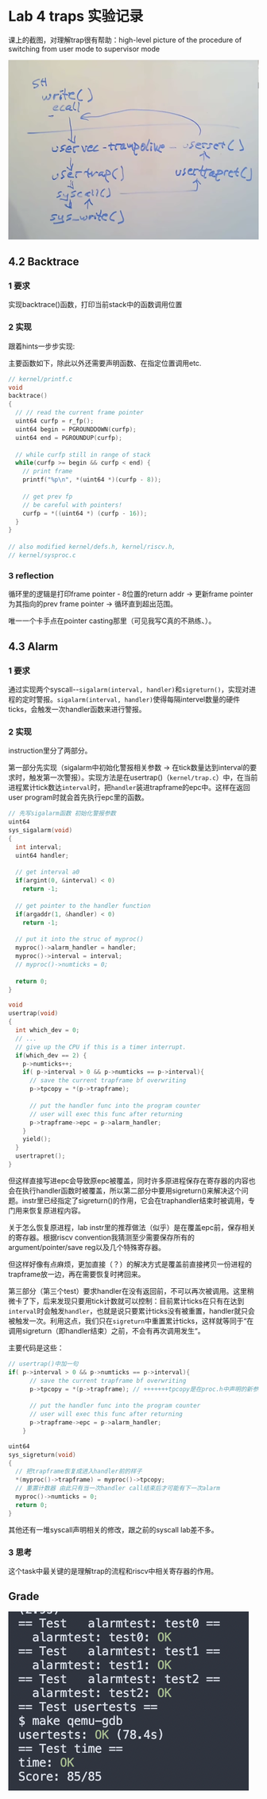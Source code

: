 # Lab 4 traps 实验记录

课上的截图，对理解trap很有帮助：high-level picture of the procedure of switching from user mode to supervisor mode

![image-20230923151811134](./assets/image-20230923151811134.png)

## 4.2 Backtrace

### 1 要求

实现backtrace()函数，打印当前stack中的函数调用位置

### 2 实现

跟着hints一步步实现:

主要函数如下，除此以外还需要声明函数、在指定位置调用etc.

```c
// kernel/printf.c
void
backtrace()
{
  // // read the current frame pointer
  uint64 curfp = r_fp();
  uint64 begin = PGROUNDDOWN(curfp);
  uint64 end = PGROUNDUP(curfp);

  // while curfp still in range of stack
  while(curfp >= begin && curfp < end) {
    // print frame
    printf("%p\n", *(uint64 *)(curfp - 8));

    // get prev fp
    // be careful with pointers!
    curfp = *((uint64 *) (curfp - 16));
  } 
}

// also modified kernel/defs.h, kernel/riscv.h,
// kernel/sysproc.c
```



### 3 reflection

循环里的逻辑是打印frame pointer - 8位置的return addr -> 更新frame pointer为其指向的prev frame pointer -> 循环直到超出范围。

唯一一个卡手点在pointer casting那里（可见我写C真的不熟练、）。

## 4.3 Alarm

### 1 要求

通过实现两个syscall--`sigalarm(interval, handler)`和`sigreturn()`，实现对进程的定时警报。`sigalarm(interval, handler)`使得每隔intervel数量的硬件ticks，会触发一次handler函数来进行警报。

### 2 实现

instruction里分了两部分。

第一部分先实现（sigalarm中初始化警报相关参数 -> 在tick数量达到interval的要求时，触发第一次警报）。实现方法是在usertrap()（`kernel/trap.c`）中，在当前进程累计tick数达`interval`时，把`handler`装进trapframe的epc中。这样在返回user program时就会首先执行epc里的函数。

```c
// 先写sigalarm函数 初始化警报参数
uint64
sys_sigalarm(void)
{
  int interval;
  uint64 handler;

  // get interval a0
  if(argint(0, &interval) < 0)
    return -1;
  
  // get pointer to the handler function
  if(argaddr(1, &handler) < 0)
    return -1;
  
  // put it into the struc of myproc()
  myproc()->alarm_handler = handler;
  myproc()->interval = interval;
  // myproc()->numticks = 0;

  return 0;
}
```

```c
void
usertrap(void)
{
  int which_dev = 0;
  // ...
  // give up the CPU if this is a timer interrupt.
  if(which_dev == 2) {
    p->numticks++;
    if( p->interval > 0 && p->numticks == p->interval){
      // save the current trapframe bf overwriting
      p->tpcopy = *(p->trapframe);

      // put the handler func into the program counter
      // user will exec this func after returning
      p->trapframe->epc = p->alarm_handler;
    }
    yield();
  }
  usertrapret();
}
```

但这样直接写进epc会导致原epc被覆盖，同时许多原进程保存在寄存器的内容也会在执行handler函数时被覆盖，所以第二部分中要用sigreturn()来解决这个问题。instr里已经指定了sigreturn()的作用，它会在traphandler结束时被调用，专门用来恢复原进程内容。

关于怎么恢复原进程，lab instr里的推荐做法（似乎）是在覆盖epc前，保存相关的寄存器。根据riscv convention我猜测至少需要保存所有的argument/pointer/save reg以及几个特殊寄存器。

但这样好像有点麻烦，更加直接（？）的解决方式是覆盖前直接拷贝一份进程的trapframe放一边，再在需要恢复时拷回来。

第三部分（第三个test）要求handler在没有返回前，不可以再次被调用。这里稍微卡了下，后来发现只要用tick计数就可以控制：目前累计ticks在只有在达到`interval`时会触发`handler`，也就是说只要累计ticks没有被重置，handler就只会被触发一次。利用这点，我们只在`sigreturn`中重置累计ticks，这样就等同于“在调用sigreturn（即handler结束）之前，不会有再次调用发生“。

主要代码是这些：

```c
// usertrap()中加一句
if( p->interval > 0 && p->numticks == p->interval){
      // save the current trapframe bf overwriting
      p->tpcopy = *(p->trapframe); // +++++++tpcopy是在proc.h中声明的新参数

      // put the handler func into the program counter
      // user will exec this func after returning
      p->trapframe->epc = p->alarm_handler;
    }
```

```c
uint64
sys_sigreturn(void)
{
  // 把trapframe恢复成进入handler前的样子
  *(myproc()->trapframe) = myproc()->tpcopy;
  // 重置计数器 由此只有当一次handler call结束后才可能有下一次alarm
  myproc()->numticks = 0;
  return 0;
}
```

其他还有一堆syscall声明相关的修改，跟之前的syscall lab差不多。

### 3 思考

这个task中最关键的是理解trap的流程和riscv中相关寄存器的作用。

## Grade

![image-20230928115904404](./assets/image-20230928115904404.png)